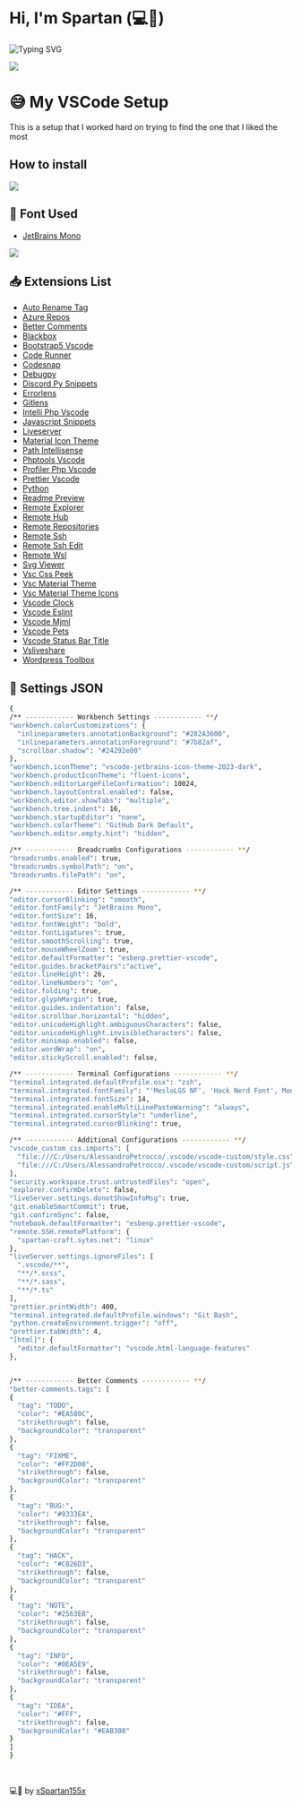 <link rel="stylesheet" href="./assets/css/style.css">

# Hi, I'm Spartan (💻💖)

![Typing SVG](https://readme-typing-svg.herokuapp.com?font=comfortaa&color=016EEA&size=24&width=500&lines=VSCode+Settings;VSCode+Extensions;Cutsom+Font+For+Better+Visualization)

![](./assets/img/vscode.jpg)

# 😅 My VSCode Setup

This is a setup that I worked hard on trying to find the one that I liked the most

## How to install

<p align="left">
  <a href="https://github.com/xSpartan155x/VSCode/tree/main/docs"><img src="./assets/img/docs.png"></a>
</p>

## 📄 Font Used

- [JetBrains Mono](https://www.jetbrains.com/lp/mono/)
  
![](./assets/img/example.png)

## 📥 Extensions List

- [Auto Rename Tag](https://marketplace.visualstudio.com/items?itemName=formulahendry.auto-rename-tag)
- [Azure Repos](https://marketplace.visualstudio.com/items?itemName=ms-vscode.azure-repos)
- [Better Comments](https://marketplace.visualstudio.com/items?itemName=aaron-bond.better-comments)
- [Blackbox](https://marketplace.visualstudio.com/items?itemName=Blackboxapp.blackbox)
- [Bootstrap5 Vscode](https://marketplace.visualstudio.com/items?itemName=AnbuselvanRocky.bootstrap5-vscode)
- [Code Runner](https://marketplace.visualstudio.com/items?itemName=formulahendry.code-runner)
- [Codesnap](https://marketplace.visualstudio.com/items?itemName=adpyke.codesnap)
- [Debugpy](https://marketplace.visualstudio.com/items?itemName=ms-python.debugpy)
- [Discord Py Snippets](https://marketplace.visualstudio.com/items?itemName=WasiMaster.discord-py-snippets)
- [Errorlens](https://marketplace.visualstudio.com/items?itemName=usernamehw.errorlens)
- [Gitlens](https://marketplace.visualstudio.com/items?itemName=eamodio.gitlens)
- [Intelli Php Vscode](https://marketplace.visualstudio.com/items?itemName=DEVSENSE.intelli-php-vscode)
- [Javascript Snippets](https://marketplace.visualstudio.com/items?itemName=xabikos.JavaScriptSnippets)
- [Liveserver](https://marketplace.visualstudio.com/items?itemName=ritwickdey.LiveServer)
- [Material Icon Theme](https://marketplace.visualstudio.com/items?itemName=PKief.material-icon-theme)
- [Path Intellisense](https://marketplace.visualstudio.com/items?itemName=christian-kohler.path-intellisense)
- [Phptools Vscode](https://marketplace.visualstudio.com/items?itemName=DEVSENSE.phptools-vscode)
- [Profiler Php Vscode](https://marketplace.visualstudio.com/items?itemName=DEVSENSE.profiler-php-vscode)
- [Prettier Vscode](https://marketplace.visualstudio.com/items?itemName=esbenp.prettier-vscode)
- [Python](https://marketplace.visualstudio.com/items?itemName=ms-python.python)
- [Readme Preview](https://marketplace.visualstudio.com/items?itemName=manishsencha.readme-preview)
- [Remote Explorer](https://marketplace.visualstudio.com/items?itemName=ms-vscode.remote-explorer)
- [Remote Hub](https://marketplace.visualstudio.com/items?itemName=GitHub.remotehub)
- [Remote Repositories](https://marketplace.visualstudio.com/items?itemName=ms-vscode.remote-repositories)
- [Remote Ssh](https://marketplace.visualstudio.com/items?itemName=ms-vscode-remote.remote-ssh)
- [Remote Ssh Edit](https://marketplace.visualstudio.com/items?itemName=ms-vscode-remote.remote-ssh-edit)
- [Remote Wsl](https://marketplace.visualstudio.com/items?itemName=ms-vscode-remote.remote-wsl)
- [Svg Viewer](https://marketplace.visualstudio.com/items?itemName=Dheovani.svg-viewer)
- [Vsc Css Peek](https://marketplace.visualstudio.com/items?itemName=pranaygp.vscode-css-peek)
- [Vsc Material Theme](https://marketplace.visualstudio.com/items?itemName=Equinusocio.vsc-material-theme)
- [Vsc Material Theme Icons](https://marketplace.visualstudio.com/items?itemName=Equinusocio.vsc-material-theme-icons)
- [Vscode Clock](https://marketplace.visualstudio.com/items?itemName=Compulim.vscode-clock)
- [Vscode Eslint](https://marketplace.visualstudio.com/items?itemName=dbaeumer.vscode-eslint)
- [Vscode Mjml](https://marketplace.visualstudio.com/items?itemName=attilabuti.vscode-mjml)
- [Vscode Pets](https://marketplace.visualstudio.com/items?itemName=tonybaloney.vscode-pets)
- [Vscode Status Bar Title](https://marketplace.visualstudio.com/items?itemName=ksoichiro.vscode-status-bar-title)
- [Vsliveshare](https://marketplace.visualstudio.com/items?itemName=MS-vsliveshare.vsliveshare)
- [Wordpress Toolbox](https://marketplace.visualstudio.com/items?itemName=wordpresstoolbox.wordpress-toolbox)
  
## 🔧 Settings JSON

  ```sh
{
  /** ------------ Workbench Settings ------------ **/
  "workbench.colorCustomizations": {
    "inlineparameters.annotationBackground": "#282A3600",
    "inlineparameters.annotationForeground": "#7b82af",
    "scrollbar.shadow": "#24292e00"
  },
  "workbench.iconTheme": "vscode-jetbrains-icon-theme-2023-dark",
  "workbench.productIconTheme": "fluent-icons",
  "workbench.editorLargeFileConfirmation": 10024,
  "workbench.layoutControl.enabled": false,
  "workbench.editor.showTabs": "multiple",
  "workbench.tree.indent": 16,
  "workbench.startupEditor": "none",
  "workbench.colorTheme": "GitHub Dark Default",
  "workbench.editor.empty.hint": "hidden",

  /** ------------ Breadcrumbs Configurations ------------ **/
  "breadcrumbs.enabled": true,
  "breadcrumbs.symbolPath": "on",
  "breadcrumbs.filePath": "on",

  /** ------------ Editor Settings ------------ **/
  "editor.cursorBlinking": "smooth",
  "editor.fontFamily": "JetBrains Mono",
  "editor.fontSize": 16,
  "editor.fontWeight": "bold",
  "editor.fontLigatures": true,
  "editor.smoothScrolling": true,
  "editor.mouseWheelZoom": true,
  "editor.defaultFormatter": "esbenp.prettier-vscode",
  "editor.guides.bracketPairs":"active",
  "editor.lineHeight": 26,
  "editor.lineNumbers": "on",
  "editor.folding": true,
  "editor.glyphMargin": true,
  "editor.guides.indentation": false,
  "editor.scrollbar.horizontal": "hidden",
  "editor.unicodeHighlight.ambiguousCharacters": false,
  "editor.unicodeHighlight.invisibleCharacters": false,
  "editor.minimap.enabled": false,
  "editor.wordWrap": "on",
  "editor.stickyScroll.enabled": false,

  /** ------------ Terminal Configurations ------------ **/
  "terminal.integrated.defaultProfile.osx": "zsh",
  "terminal.integrated.fontFamily": "'MesloLGS NF', 'Hack Nerd Font', Monospace",
  "terminal.integrated.fontSize": 14,
  "terminal.integrated.enableMultiLinePasteWarning": "always",
  "terminal.integrated.cursorStyle": "underline",
  "terminal.integrated.cursorBlinking": true,

  /** ------------ Additional Configurations ------------ **/
  "vscode_custom_css.imports": [
    "file:///C:/Users/AlessandroPetrocco/.vscode/vscode-custom/style.css",
    "file:///C:/Users/AlessandroPetrocco/.vscode/vscode-custom/script.js"
  ],
  "security.workspace.trust.untrustedFiles": "open",
  "explorer.confirmDelete": false,
  "liveServer.settings.donotShowInfoMsg": true,
  "git.enableSmartCommit": true,
  "git.confirmSync": false,
  "notebook.defaultFormatter": "esbenp.prettier-vscode",
  "remote.SSH.remotePlatform": {
    "spartan-craft.sytes.net": "linux"
  },
  "liveServer.settings.ignoreFiles": [
    ".vscode/**",
    "**/*.scss",
    "**/*.sass",
    "**/*.ts"
  ],
  "prettier.printWidth": 400,
  "terminal.integrated.defaultProfile.windows": "Git Bash",
  "python.createEnvironment.trigger": "off",
  "prettier.tabWidth": 4,
  "[html]": {
    "editor.defaultFormatter": "vscode.html-language-features"
  },
  

  /** ------------ Better Comments ------------ **/
  "better-comments.tags": [
  {
    "tag": "TODO",
    "color": "#EA580C",
    "strikethrough": false,
    "backgroundColor": "transparent"
  },
  {
    "tag": "FIXME",
    "color": "#FF2D00",
    "strikethrough": false,
    "backgroundColor": "transparent"
  },
  {
    "tag": "BUG:",
    "color": "#9333EA",
    "strikethrough": false,
    "backgroundColor": "transparent"
  },
  {
    "tag": "HACK",
    "color": "#C026D3",
    "strikethrough": false,
    "backgroundColor": "transparent"
  },
  {
    "tag": "NOTE",
    "color": "#2563EB",
    "strikethrough": false,
    "backgroundColor": "transparent"
  },
  {
    "tag": "INFO",
    "color": "#0EA5E9",
    "strikethrough": false,
    "backgroundColor": "transparent"
  },
  {
    "tag": "IDEA",
    "color": "#FFF",
    "strikethrough": false,
    "backgroundColor": "#EAB308"
  }
]
}
```

<br>

💻💖 by [xSpartan155x](https://github.com/xSpartan155x)
